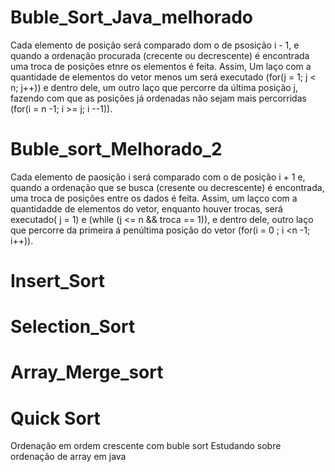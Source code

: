 # Buble_Sort_Java_melhorado
Cada elemento de posição será comparado dom o de psosição i - 1, e quando a ordenação procurada (crecente ou decrescente) é encontrada uma troca de posições etnre os elementos é feita. Assim, Um laço com a quantidade de elementos do vetor menos um será executado (for(j = 1; j < n; j++)) e dentro dele, um outro laço que percorre da última posição j, fazendo com que as posições já ordenadas não sejam mais percorridas (for(i = n -1; i >= j; i --1)).
# Buble_sort_Melhorado_2
Cada elemento de paosição i será comparado com o de posição i + 1 e, quando a ordenação que se busca (cresente ou decrescente) é encontrada, uma troca de posições entre os dados é feita. Assim, um laçco com a quantidadde de elementos do vetor, enquanto houver trocas, será executado( j = 1) e (while (j <= n && troca == 1)), e dentro dele, outro laço que percorre da primeira á penúltima posição do vetor (for(i = 0 ; i <n -1; i++)).
# Insert_Sort

# Selection_Sort
# Array_Merge_sort
# Quick Sort
Ordenação em ordem crescente com buble sort
Estudando sobre ordenação de array em java

